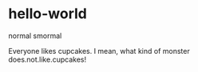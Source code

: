 # hello-world
normal smormal

Everyone likes cupcakes.  I mean, what kind of monster does.not.like.cupcakes!
